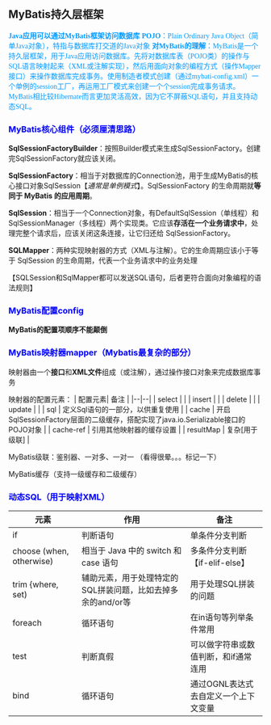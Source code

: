 ## MyBatis持久层框架

<font color=#0099ff face="楷体">**Java应用可以通过MyBatis框架访问数据库**</font>
<font color=#0099ff face="楷体">**POJO**：Plain Ordinary Java Object（简单Java对象），特指与数据库打交道的Java对象</font>
<font color=#0099ff face="楷体">**对MyBatis的理解**：MyBatis是一个持久层框架，用于Java应用访问数据库。先将对数据库表（POJO类）的操作与SQL语言映射起来（XML或注解实现），然后用面向对象的编程方式（操作Mapper接口）来操作数据库完成事务。使用制造者模式创建（通过mybati-config.xml）一个单例的session工厂，再运用工厂模式来创建一个个session完成事务请求。MyBatis相比较Hibernate而言更加灵活高效，因为它不屏蔽SQL语句，并且支持动态SQL。
</font>

### <font color=#0000ff >**MyBatis核心组件（必须厘清思路）**</font>

**SqlSessionFactoryBuilder**：按照Builder模式来生成SqlSessionFactory。创建完SqlSessionFactory就应该关闭。

**SqlSessionFactory**：相当于对数据库的Connection池，用于生成MyBatis的核心接口对象SqlSession【*通常是单例模式*】。SqlSessionFactory 的生命周期就**等同于 MyBatis 的应用周期**。

**SqlSession**：相当于一个Connection对象，有DefaultSqlSession（单线程）和SqlSessionManager（多线程）两个实现类。它应该**存活在一个业务请求中**，处理完整个请求后，应该关闭这条连接，让它归还给 SqlSessionFactory。

**SQLMapper**：两种实现映射器的方式（XML与注解）。它的生命周期应该小于等于 SqlSession 的生命周期，代表一个业务请求中的业务处理

【SQLSession和SqlMapper都可以发送SQL语句，后者更符合面向对象编程的语法规则】




### <font color=#0000ff >**MyBatis配置config**</font>

**MyBatis的配置项顺序不能颠倒**


### <font color=#0000ff >**MyBatis映射器mapper（Mybatis最复杂的部分）**</font>

映射器由一个**接口**和**XML文件**组成（或注解），通过操作接口对象来完成数据库事务

映射器的配置元素：
| 配置元素| 备注 |
|--|--|
| select |  |
| insert |  |
| delete |  |
| update |  |
| sql | 定义Sql语句的一部分，以供重复使用 |
| cache | 开启SqlSessionFactory层面的二级缓存，搭配实现了java.io.Serializable接口的POJO对象 |
| cache-ref | 引用其他映射器的缓存设置 |
| resultMap | 复杂[用于级联] |

MyBatis级联：鉴别器、一对多、一对一
（看得很晕。。。标记一下）

MyBatis缓存（支持一级缓存和二级缓存）


### <font color=#0000ff >**动态SQL（用于映射XML）**</font>


| 元素 | 作用 | 备注 |
|--|--|--|
| if | 判断语句 | 单条件分支判断   |
| choose (when, otherwise)  | 相当于 Java 中的 switch 和 case 语句 | 多条件分支判断【if-elif-else】   |
| trim {where, set)  | 辅助元素，用于处理特定的SQL拼装问题，比如去掉多余的and/or等 | 用于处理SQL拼装的问题   |
| foreach | 循环语句  | 在in语句等列举条件常用 |
| test | 判断真假| 可以做字符串或数值判断，和if通常连用 |
| bind | 循环语句  | 通过OGNL表达式去自定义一个上下文变量 |




<!--stackedit_data:
eyJoaXN0b3J5IjpbMzAzODQxNzU0LC0xNjg5ODg3NDI5LDg3Mz
E3NTcxOCwxMTQ4NzM2MTI0LDI0NTc2NzAwMSwxNzMzMjEyNTU1
LDE5MDcyMjc1MzIsMjE1NzcwNjEyLDQ5NDc5MTE4NSwtMTEyNj
A4NTEwMiwtMTA2ODE4MTU0NSwxMjMxNDExNzI0LDQ4MDk2NjA1
MCwxNDE0OTEzOTc3LC0xMzgyNzEzNzY3LC0xNDM4NDI4OTcsLT
QwODcyMDI3NSwtODc5Mjg1ODM4LDEzMTA3ODc4MzUsLTE0OTIz
NTAxNjZdfQ==
-->